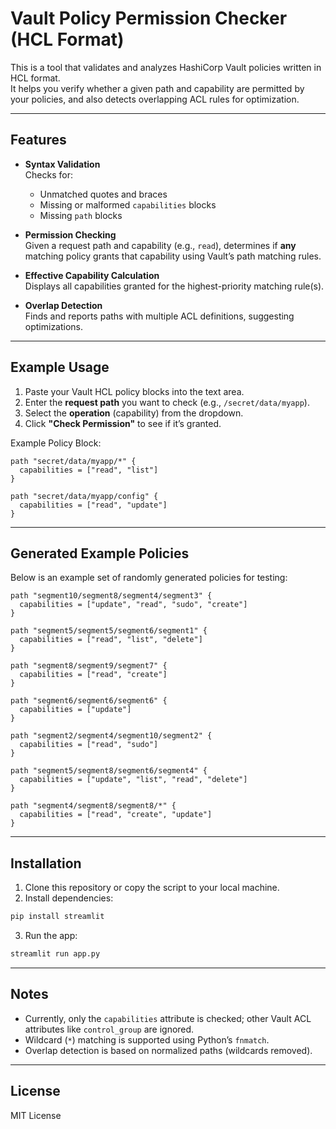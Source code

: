 # Vault Policy Permission Checker (HCL Format)

This is a tool that validates and analyzes HashiCorp Vault policies written in HCL format.  
It helps you verify whether a given path and capability are permitted by your policies, and also detects overlapping ACL rules for optimization.

---

## Features

- **Syntax Validation**  
  Checks for:
  - Unmatched quotes and braces
  - Missing or malformed `capabilities` blocks
  - Missing `path` blocks

- **Permission Checking**  
  Given a request path and capability (e.g., `read`), determines if **any** matching policy grants that capability using Vault’s path matching rules.

- **Effective Capability Calculation**  
  Displays all capabilities granted for the highest-priority matching rule(s).

- **Overlap Detection**  
  Finds and reports paths with multiple ACL definitions, suggesting optimizations.

---

## Example Usage

1. Paste your Vault HCL policy blocks into the text area.
2. Enter the **request path** you want to check (e.g., `/secret/data/myapp`).
3. Select the **operation** (capability) from the dropdown.
4. Click **"Check Permission"** to see if it’s granted.

Example Policy Block:

```hcl
path "secret/data/myapp/*" {
  capabilities = ["read", "list"]
}

path "secret/data/myapp/config" {
  capabilities = ["read", "update"]
}
```

---

## Generated Example Policies

Below is an example set of randomly generated policies for testing:

```hcl
path "segment10/segment8/segment4/segment3" {
  capabilities = ["update", "read", "sudo", "create"]
}

path "segment5/segment5/segment6/segment1" {
  capabilities = ["read", "list", "delete"]
}

path "segment8/segment9/segment7" {
  capabilities = ["read", "create"]
}

path "segment6/segment6/segment6" {
  capabilities = ["update"]
}

path "segment2/segment4/segment10/segment2" {
  capabilities = ["read", "sudo"]
}

path "segment5/segment8/segment6/segment4" {
  capabilities = ["update", "list", "read", "delete"]
}

path "segment4/segment8/segment8/*" {
  capabilities = ["read", "create", "update"]
}
```

---

## Installation

1. Clone this repository or copy the script to your local machine.
2. Install dependencies:

```bash
pip install streamlit
```

3. Run the app:

```bash
streamlit run app.py
```

---

## Notes

- Currently, only the `capabilities` attribute is checked; other Vault ACL attributes like `control_group` are ignored.
- Wildcard (`*`) matching is supported using Python’s `fnmatch`.
- Overlap detection is based on normalized paths (wildcards removed).

---

## License

MIT License
